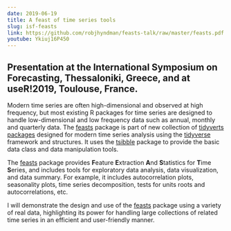 ```yaml
---
date: 2019-06-19
title: A feast of time series tools
slug: isf-feasts
link: https://github.com/robjhyndman/feasts-talk/raw/master/feasts.pdf
youtube: Ykiuj16P450
---
```


## Presentation at the International Symposium on Forecasting, Thessaloniki, Greece, and at useR!2019, Toulouse, France.

Modern time series are often high-dimensional and observed at high frequency, but most existing R packages for time series are designed to handle low-dimensional and low frequency data such as annual, monthly and quarterly data. The [feasts](http://feasts.tidyverts.org) package is part of new collection of [tidyverts packages](http://tidyverts.org) designed for modern time series analysis using the [tidyverse](http://tidyverse.org) framework and structures. It uses the [tsibble](http://tsibble.tidyverts.org) package to provide the basic data class and data manipulation tools.

The [feasts](http://feasts.tidyverts.org) package provides **F**eature **E**xtraction **A**nd **S**tatistics for **T**ime **S**eries, and includes tools for exploratory data analysis, data visualization, and data summary. For example, it includes autocorrelation plots, seasonality plots, time series decomposition, tests for units roots and autocorrelations, etc.

I will demonstrate the design and use of the [feasts](http://feasts.tidyverts.org) package using a variety of real data, highlighting its power for handling large collections of related time series in an efficient and user-friendly manner.


